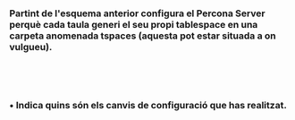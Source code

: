 ### Partint de l'esquema anterior configura el Percona Server perquè cada taula generi el seu propi tablespace en una carpeta anomenada tspaces (aquesta pot estar situada a on vulgueu).

```

```
<p align="center">
 <img src="">
</p>
<br/>

### •	Indica quins són els canvis de configuració que has realitzat.

```

```
<p align="center">
 <img src="">
</p>
<br/>

